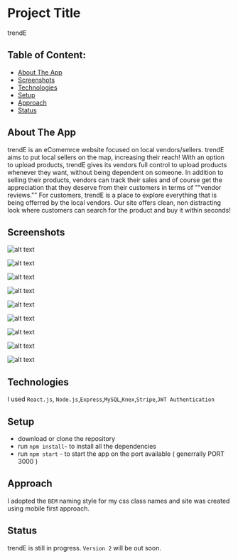 # Project Title
trendE



## Table of Content:

- [About The App](#about-the-app)
- [Screenshots](#screenshots)
- [Technologies](#technologies)
- [Setup](#setup)
- [Approach](#approach)
- [Status](#status)


## About The App
trendE is an eComemrce website focused on local vendors/sellers. trendE aims to
put local sellers on the map, increasing their reach!
With an option to upload products, trendE gives its vendors full control to
 upload products whenever they want, without being dependent on someone. In addition 
to selling their products, vendors can track their sales and of course get the appreciation 
that they deserve from their customers in terms of ""vendor reviews.""
For customers, trendE is a place to explore everything that is being 
offerred by the local vendors. Our site offers clean, non distracting 
look where customers can search for the product and 
buy it within seconds!

## Screenshots


![alt text](https://i.postimg.cc/N0VhBmZM/Screenshot-2022-12-20-at-10-02-06.png "Home Page")

![alt text](https://i.postimg.cc/9Q8KYymp/Screenshot-2022-12-20-at-10-02-12.png "Home Page")


![alt text](https://i.postimg.cc/CxL98cg5/Screenshot-2022-12-20-at-10-02-18.png "Home Page")


![alt text](https://i.postimg.cc/QxqRVRvv/Screenshot-2022-12-20-at-10-02-23.png "Home Page")

![alt text](https://i.postimg.cc/TPKS7hhX/Screenshot-2022-12-20-at-10-02-31.png "Home Page")


![alt text](https://i.postimg.cc/HsmqYpvQ/Screenshot-2022-12-20-at-10-02-38.png "Home Page")

![alt text](https://i.postimg.cc/wxDKYt2q/Screenshot-2022-12-20-at-10-02-52.png "Home Page")

![alt text](https://i.postimg.cc/mDFvDhGS/Screenshot-2022-12-20-at-10-03-04.png "Home Page")

![alt text](https://i.postimg.cc/brcK28yf/Screenshot-2022-12-20-at-10-03-09.png "Home Page")


## Technologies
I used `React.js`, `Node.js`,`Express`,`MySQL`,`Knex`,`Stripe`,`JWT Authentication`

## Setup
- download or clone the repository
- run `npm install`- to install all the dependencies
- run `npm start` - to start the app on the port available ( generrally PORT 3000 )

## Approach
I adopted the `BEM` naming style for my css class names and site was created using mobile first approach.

## Status
trendE is still in progress. `Version 2` will be out soon.

